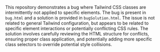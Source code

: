 This repository demonstrates a bug where Tailwind CSS classes are intermittently not applied to specific elements. The bug is present in `bug.html` and a solution is provided in `bugSolution.html`. The issue is not related to general Tailwind configuration, but appears to be related to specific element interactions or potentially conflicting CSS rules. The solution involves carefully reviewing the HTML structure for conflicts, ensuring proper class application, and potentially adding more specific class selectors to override potential style collisions.